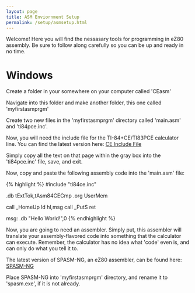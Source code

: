 ```yaml
---
layout: page
title: ASM Enviornment Setup
permalink: /setup/asmsetup.html
---
```


Welcome! Here you will find the nessasary tools for programming in eZ80 assembly. Be sure to follow along carefully so you can be up and ready in no time.

# Windows

Create a folder in your somewhere on your computer called 'CEasm'

Navigate into this folder and make another folder, this one called 'myfirstasmprgm'

Create two new files in the 'myfirstasmprgm' directory called 'main.asm' and 'ti84pce.inc'.

Now, you will need the include file for the TI-84+CE/TI83PCE calculator line. You can find the latest version here: [CE Include File](http://wikiti.brandonw.net/index.php?title=84PCE:OS:Include_File)

Simply copy all the text on that page within the gray box into the 'ti84pce.inc' file, save, and exit.

Now, copy and paste the following assembly code into the 'main.asm' file:

{% highlight %}
#include "ti84ce.inc"

.db tExtTok,tAsm84CECmp
.org UserMem

call _HomeUp
ld hl,msg
call _PutS
ret

msg:
 .db "Hello World!",0
{% endhighlight %}

Now, you are going to need an assembler. Simply put, this assembler will translate your assembly-flavored code into something that the calculator can execute. Remember, the calculator has no idea what 'code' even is, and can only do what you tell it to.

The latest version of SPASM-NG, an eZ80 assembler, can be found here: [SPASM-NG](https://github.com/alberthdev/spasm-ng/releases)

Place SPASM-NG into 'myfirstasmprgm' directory, and rename it to 'spasm.exe', if it is not already.


